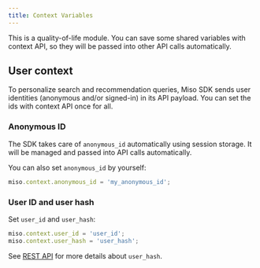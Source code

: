 ```yaml
---
title: Context Variables
---
```


This is a quality-of-life module. You can save some shared variables with context API, so they will be passed into other API calls automatically.

## User context

To personalize search and recommendation queries, Miso SDK sends user identities (anonymous and/or signed-in) in its API payload. You can set the ids with context API once for all.

### Anonymous ID

The SDK takes care of `anonymous_id` automatically using session storage. It will be managed and passed into API calls automatically.

You can also set `anonymous_id` by yourself:

```js
miso.context.anonymous_id = 'my_anonymous_id';
```

### User ID and user hash
Set `user_id` and `user_hash`:

```js
miso.context.user_id = 'user_id';
miso.context.user_hash = 'user_hash';
```

See [REST API](https://api.askmiso.com/#operation/search_v1_search_search_post) for more details about `user_hash`.
